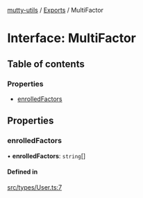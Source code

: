 [mutty-utils](../README.md) / [Exports](../modules.md) / MultiFactor

# Interface: MultiFactor

## Table of contents

### Properties

- [enrolledFactors](MultiFactor.md#enrolledfactors)

## Properties

### enrolledFactors

• **enrolledFactors**: `string`[]

#### Defined in

[src/types/User.ts:7](https://github.com/jonlaing/mutty-utils/blob/d7d0eb8/src/types/User.ts#L7)
